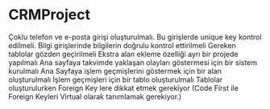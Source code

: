 # CRMProject
Çoklu telefon ve e-posta girişi oluşturulmalı. Bu girişlerde unique key kontrol edilmeli.
Bilgi girişlerinde bilgilerin doğrulu kontrol ettirilmeli
Gereken tablolar gözden geçirilmeli
Ekstra alan ekleme özelliği ayrı bir projede yapılmalı
Ana sayfaya takvimde yaklaşan olayları göstermesi için bir sistem kurulmalı
Ana Sayfaya işlem geçmişlerini göstermek için bir alan oluşturulmalı
İşlem geçmişleri için bir tablo oluşturulmalı
Tablolar oluşturulurken Foreign Key lere dikkat etmek gerekiyor (Code First ile Foreign Keyleri Virtual olarak tanımlamak gerekiyor.)
